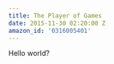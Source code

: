 ```yaml
---
title: The Player of Games
date: 2015-11-30 02:20:00 Z
amazon_id: '0316005401'
---
```


Hello world?